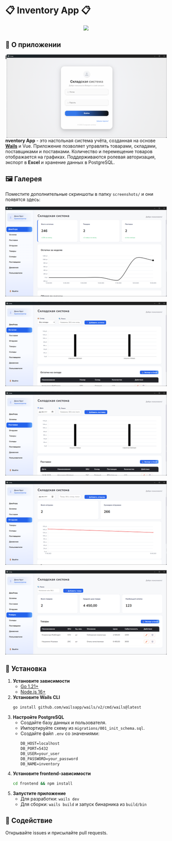 # :clipboard: Inventory App :clipboard:

<p align="center">
  <a href="README.md"><img src="https://img.shields.io/badge/English-blue?style=for-the-badge"></a>
</p>

## :blue_book: О приложении

<img src="screenshots/main.png" alt="main" align="right" width="500px">

**Inventory App** - это настольная система учёта, созданная на основе [**Wails**](https://wails.io/) и Vue. Приложение позволяет управлять товарами, складами, поставщиками и поставками. Количество и перемещение товаров отображается на графиках. Поддерживаются ролевая авторизация, экспорт в **Excel** и хранение данных в PostgreSQL.

## 🖼️ Галерея
Поместите дополнительные скриншоты в папку `screenshots/` и они появятся здесь:

![gallery2](screenshots/2.png)

![gallery3](screenshots/3.png)

![gallery4](screenshots/4.png)

![gallery5](screenshots/5.png)

![gallery6](screenshots/6.png)

## :blue_book: Установка
1. **Установите зависимости**
   - [Go 1.21+](https://go.dev/dl/)
   - [Node.js 16+](https://nodejs.org/)
2. **Установите Wails CLI**
   ```bash
   go install github.com/wailsapp/wails/v2/cmd/wails@latest
   ```
3. **Настройте PostgreSQL**
   - Создайте базу данных и пользователя.
   - Импортируйте схему из `migrations/001_init_schema.sql`.
   - Создайте файл `.env` со значениями:
     ```
     DB_HOST=localhost
     DB_PORT=5432
     DB_USER=your_user
     DB_PASSWORD=your_password
     DB_NAME=inventory
     ```
4. **Установите frontend-зависимости**
   ```bash
   cd frontend && npm install
   ```
5. **Запустите приложение**
   - Для разработки: `wails dev`
   - Для сборки: `wails build` и запуск бинарника из `build/bin`

## :moyai: Содействие
Открывайте issues и присылайте pull requests.
